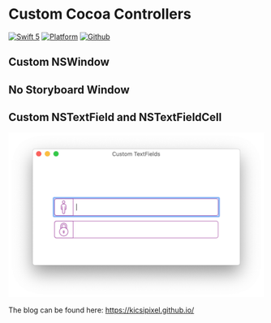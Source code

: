 # Custom Cocoa Controllers
[![Swift 5](https://img.shields.io/badge/swift-5-orange.svg?style=flat)](https://github.com/apple/swift)
[![Platform](http://img.shields.io/badge/platform-macOS-red.svg?style=flat)](https://developer.apple.com/macos/)
[![Github](http://img.shields.io/badge/github-lukakerr-green.svg?style=flat)](https://github.com/kicsipixel)

## Custom NSWindow

## No Storyboard Window

## Custom NSTextField and NSTextFieldCell

![screenshot](Screenshot.png)

The blog can be found here: https://kicsipixel.github.io/